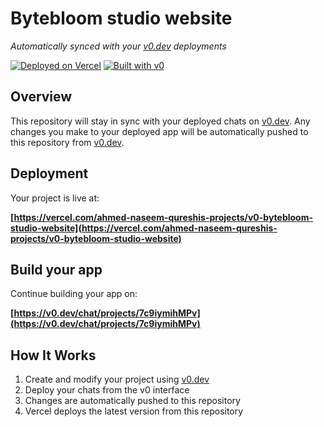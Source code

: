 # Bytebloom studio website

*Automatically synced with your [v0.dev](https://v0.dev) deployments*

[![Deployed on Vercel](https://img.shields.io/badge/Deployed%20on-Vercel-black?style=for-the-badge&logo=vercel)](https://vercel.com/ahmed-naseem-qureshis-projects/v0-bytebloom-studio-website)
[![Built with v0](https://img.shields.io/badge/Built%20with-v0.dev-black?style=for-the-badge)](https://v0.dev/chat/projects/7c9iymihMPv)

## Overview

This repository will stay in sync with your deployed chats on [v0.dev](https://v0.dev).
Any changes you make to your deployed app will be automatically pushed to this repository from [v0.dev](https://v0.dev).

## Deployment

Your project is live at:

**[https://vercel.com/ahmed-naseem-qureshis-projects/v0-bytebloom-studio-website](https://vercel.com/ahmed-naseem-qureshis-projects/v0-bytebloom-studio-website)**

## Build your app

Continue building your app on:

**[https://v0.dev/chat/projects/7c9iymihMPv](https://v0.dev/chat/projects/7c9iymihMPv)**

## How It Works

1. Create and modify your project using [v0.dev](https://v0.dev)
2. Deploy your chats from the v0 interface
3. Changes are automatically pushed to this repository
4. Vercel deploys the latest version from this repository